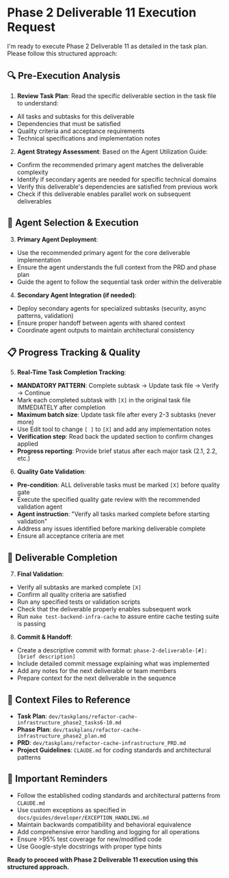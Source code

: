 # Phase 2 Deliverable 11 Execution Request

I'm ready to execute Phase 2 Deliverable 11 as detailed in the task plan. Please follow this structured approach:

## 🔍 Pre-Execution Analysis

1. **Review Task Plan**: Read the specific deliverable section in the task file to understand:
  - All tasks and subtasks for this deliverable
  - Dependencies that must be satisfied
  - Quality criteria and acceptance requirements
  - Technical specifications and implementation notes

2. **Agent Strategy Assessment**: Based on the Agent Utilization Guide:
  - Confirm the recommended primary agent matches the deliverable complexity
  - Identify if secondary agents are needed for specific technical domains
  - Verify this deliverable's dependencies are satisfied from previous work
  - Check if this deliverable enables parallel work on subsequent deliverables

## 🤖 Agent Selection & Execution

3. **Primary Agent Deployment**:
  - Use the recommended primary agent for the core deliverable implementation
  - Ensure the agent understands the full context from the PRD and phase plan
  - Guide the agent to follow the sequential task order within the deliverable

4. **Secondary Agent Integration (if needed)**:
  - Deploy secondary agents for specialized subtasks (security, async patterns, validation)
  - Ensure proper handoff between agents with shared context
  - Coordinate agent outputs to maintain architectural consistency

## 📋 Progress Tracking & Quality

5. **Real-Time Task Completion Tracking**:
  - **MANDATORY PATTERN**: Complete subtask → Update task file → Verify → Continue
  - Mark each completed subtask with `[X]` in the original task file IMMEDIATELY after completion
  - **Maximum batch size**: Update task file after every 2-3 subtasks (never more)
  - Use Edit tool to change `[ ]` to `[X]` and add any implementation notes
  - **Verification step**: Read back the updated section to confirm changes applied
  - **Progress reporting**: Provide brief status after each major task (2.1, 2.2, etc.)

6. **Quality Gate Validation**:
  - **Pre-condition**: ALL deliverable tasks must be marked `[X]` before quality gate
  - Execute the specified quality gate review with the recommended validation agent
  - **Agent instruction**: "Verify all tasks marked complete before starting validation"
  - Address any issues identified before marking deliverable complete
  - Ensure all acceptance criteria are met

## 🎯 Deliverable Completion

7. **Final Validation**:
  - Verify all subtasks are marked complete `[X]`
  - Confirm all quality criteria are satisfied
  - Run any specified tests or validation scripts
  - Check that the deliverable properly enables subsequent work
  - Run `make test-backend-infra-cache` to assure entire cache testing suite is passing

8. **Commit & Handoff**:
  - Create a descriptive commit with format: `phase-2-deliverable-[#]: [brief description]`
  - Include detailed commit message explaining what was implemented
  - Add any notes for the next deliverable or team members
  - Prepare context for the next deliverable in the sequence

## 📄 Context Files to Reference

- **Task Plan**: `dev/taskplans/refactor-cache-infrastructure_phase2_tasks6-10.md`
- **Phase Plan**: `dev/taskplans/refactor-cache-infrastructure_phase2_plan.md`
- **PRD**: `dev/taskplans/refactor-cache-infrastructure_PRD.md`
- **Project Guidelines**: `CLAUDE.md` for coding standards and architectural patterns

## 🚨 Important Reminders

- Follow the established coding standards and architectural patterns from `CLAUDE.md`
- Use custom exceptions as specified in `docs/guides/developer/EXCEPTION_HANDLING.md`
- Maintain backwards compatibility and behavioral equivalence
- Add comprehensive error handling and logging for all operations
- Ensure >95% test coverage for new/modified code
- Use Google-style docstrings with proper type hints

**Ready to proceed with Phase 2 Deliverable 11 execution using this structured approach.**